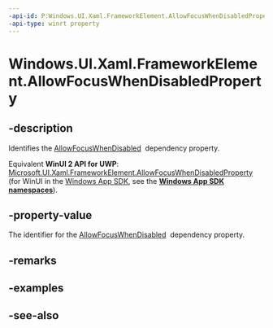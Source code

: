 ```yaml
---
-api-id: P:Windows.UI.Xaml.FrameworkElement.AllowFocusWhenDisabledProperty
-api-type: winrt property
---
```


<!-- Property syntax
public Windows.UI.Xaml.DependencyProperty AllowFocusWhenDisabledProperty { get; }
-->

# Windows.UI.Xaml.FrameworkElement.AllowFocusWhenDisabledProperty

## -description
Identifies the [AllowFocusWhenDisabled](frameworkelement_allowfocuswhendisabled.md)  dependency property.

Equivalent **WinUI 2 API for UWP**: [Microsoft.UI.Xaml.FrameworkElement.AllowFocusWhenDisabledProperty](/windows/winui/api/microsoft.ui.xaml.frameworkelement.allowfocuswhendisabledproperty) (for WinUI in the [Windows App SDK](/windows/apps/windows-app-sdk/), see the **[Windows App SDK namespaces](/windows/windows-app-sdk/api/winrt/)**).

## -property-value
The identifier for the [AllowFocusWhenDisabled](frameworkelement_allowfocuswhendisabled.md)  dependency property.

## -remarks

## -examples

## -see-also
